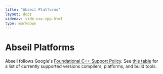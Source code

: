 ```yaml
---
title: "Abseil Platforms"
layout: docs
sidenav: side-nav-cpp.html
type: markdown
---
```


# Abseil Platforms

Abseil follows Google's
[Foundational C++ Support Policy](https://opensource.google/documentation/policies/cplusplus-support).
See
[this table](https://github.com/google/oss-policies-info/blob/main/foundational-cxx-support-matrix.md)
for a list of currently supported versions compilers, platforms, and build
tools.
